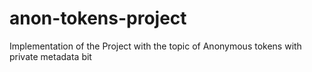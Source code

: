 # anon-tokens-project
Implementation of the Project with the topic of Anonymous tokens with private metadata bit
